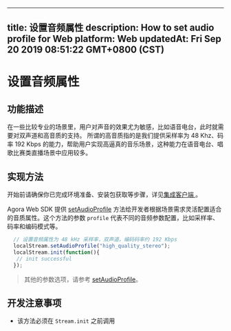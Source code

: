 
---
title: 设置音频属性
description: How to set audio profile for Web
platform: Web
updatedAt: Fri Sep 20 2019 08:51:22 GMT+0800 (CST)
---
# 设置音频属性
## 功能描述
 在一些比较专业的场景里，用户对声音的效果尤为敏感，比如语音电台，此时就需要对双声道和高音质的支持。
 所谓的高音质指的是我们提供采样率为 48 Khz、码率 192 Kbps 的能力，帮助用户实现高逼真的音乐场景，这种能力在语音电台、唱歌比赛类直播场景中应用较多。
## 实现方法
开始前请确保你已完成环境准备、安装包获取等步骤，详见[集成客户端 ](../../cn/Audio%20Broadcast/web_prepare.md)。

Agora Web SDK 提供 [setAudioProfile](https://docs.agora.io/cn/Audio%20Broadcast/API%20Reference/web/interfaces/agorartc.stream.html#setaudioprofile) 方法给开发者根据场景需求灵活配置适合的音质属性。这个方法的参数 `profile` 代表不同的音频参数配置，比如采样率、码率和编码模式等。

```javascript
  // 设置音频属性为 48 kHz 采样率，双声道，编码码率约 192 Kbps
  localStream.setAudioProfile("high_quality_stereo");
  localStream.init(function(){
   // init successful
  });
```

> 其他的参数选项，请参考 [setAudioProfile](https://docs.agora.io/cn/Audio%20Broadcast/API%20Reference/web/interfaces/agorartc.stream.html#setaudioprofile)。

## 开发注意事项

- 该方法必须在 `Stream.init` 之前调用
